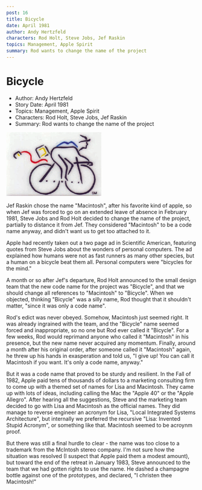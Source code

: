 ```yaml
---
post: 16
title: Bicycle
date: April 1981
author: Andy Hertzfeld
characters: Rod Holt, Steve Jobs, Jef Raskin
topics: Management, Apple Spirit
summary: Rod wants to change the name of the project
---
```


# Bicycle
* Author: Andy Hertzfeld
* Story Date: April 1981
* Topics: Management, Apple Spirit
* Characters: Rod Holt, Steve Jobs, Jef Raskin
* Summary: Rod wants to change the name of the project

![Logo for Mac University Consortium](images/Macintosh/bicycle.gif) 
    
Jef Raskin chose the name "Macintosh", after his favorite kind of apple, so when Jef was forced to go on an extended leave of absence in February 1981, Steve Jobs and Rod Holt decided to change the name of the project, partially to distance it from Jef. They considered "Macintosh" to be a code name anyway, and didn't want us to get too attached to it.

Apple had recently taken out a two page ad in Scientific American, featuring quotes from Steve Jobs about the wonders of personal computers.  The ad explained how humans were not as fast runners as many other species, but a human on a bicycle beat them all.  Personal computers were "bicycles for the mind."

A month or so after Jef's departure, Rod Holt announced to the small design team that the new code name for the project was "Bicycle", and that we should change all references to "Macintosh" to "Bicycle".  When we objected, thinking "Bicycle" was a silly name, Rod thought that it shouldn't matter, "since it was only a code name".

Rod's edict was never obeyed.  Somehow, Macintosh just seemed right.  It was already ingrained with the team, and the "Bicycle" name seemed forced and inappropriate, so no one but Rod ever called it "Bicycle".   For a few weeks, Rod would reprimand anyone who called it "Macintosh" in his presence, but the new name never acquired any momentum.  Finally, around a month after his original order, after someone called it "Macintosh" again, he threw up his hands in exasperation and told us, "I give up!  You can call it Macintosh if you want.  It's only a code name, anyway."

But it was a code name that proved to be sturdy and resilient.  In the Fall of 1982, Apple paid tens of thousands of dollars to a marketing consulting firm to come up with a themed set of names for Lisa and Macintosh.  They came up with lots of ideas, including calling the Mac the "Apple 40" or the "Apple Allegro".  After hearing all the suggestions, Steve and the marketing team decided to go with Lisa and Macintosh as the official names.   They did manage to reverse engineer an acronym for Lisa, "Local Integrated Systems Architecture", but internally we preferred the recursive "Lisa: Invented Stupid Acronym", or something like that. Macintosh seemed to be acroynm proof.

But there was still a final hurdle to clear - the name was too close to a trademark from the McIntosh stereo company.  I'm not sure how the situation was resolved (I suspect that Apple paid them a modest amount), but toward the end of the retreat in January 1983, Steve announced to the team that we had gotten rights to use the name.  He dashed a champagne bottle against one of the prototypes, and declared, "I christen thee Macintosh!"